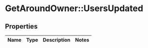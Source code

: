# GetAroundOwner::UsersUpdated

## Properties
Name | Type | Description | Notes
------------ | ------------- | ------------- | -------------

